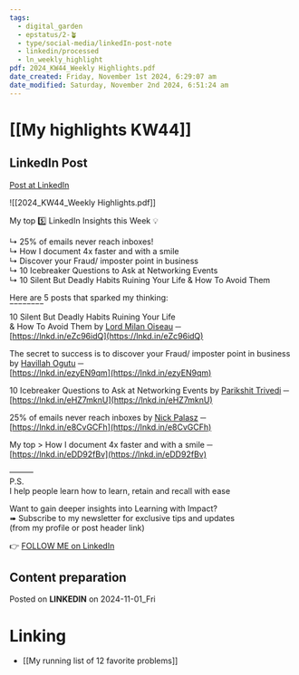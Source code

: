 ```yaml
---
tags:
  - digital_garden
  - epstatus/2-🪴
  - type/social-media/linkedIn-post-note
  - linkedin/processed
  - ln_weekly_highlight
pdf: 2024_KW44_Weekly Highlights.pdf
date_created: Friday, November 1st 2024, 6:29:07 am
date_modified: Saturday, November 2nd 2024, 6:51:24 am
---
```

# [[My highlights KW44]]
## LinkedIn Post
[Post at LinkedIn](https://www.linkedin.com/posts/sebastiankamilli_highlights-week-442024-activity-7258010021332971520-6oCq?utm_source=share&utm_medium=member_desktop)

![[2024_KW44_Weekly Highlights.pdf]]

My top 5️⃣ LinkedIn Insights this Week 💡  

↳ 25% of emails never reach inboxes!  
↳ How I document 4x faster and with a smile  
↳ Discover your Fraud/ imposter point in business  
↳ 10 Icebreaker Questions to Ask at Networking Events  
↳ 10 Silent But Deadly Habits Ruining Your Life & How To Avoid Them  

Here are 5 posts that sparked my thinking:  
‾‾‾‾‾‾‾‾  
10 Silent But Deadly Habits Ruining Your Life  
& How To Avoid Them by [Lord Milan Oiseau](https://www.linkedin.com/in/lordmilan/) ─  
[https://lnkd.in/eZc96idQ](https://lnkd.in/eZc96idQ)  

The secret to success is to discover your Fraud/ imposter point in business by [Havillah Ogutu](https://www.linkedin.com/in/havillah-ogutu-69ba68170/) ─  
[https://lnkd.in/ezyEN9qm](https://lnkd.in/ezyEN9qm)  
  
10 Icebreaker Questions to Ask at Networking Events by [Parikshit Trivedi](https://www.linkedin.com/in/parikshittrivedi/) ─  
[https://lnkd.in/eHZ7mknU](https://lnkd.in/eHZ7mknU)  
  
25% of emails never reach inboxes by [Nick Palasz](https://www.linkedin.com/in/outboundexpert/) ─  
[https://lnkd.in/e8CvGCFh](https://lnkd.in/e8CvGCFh)  
  
My top > How I document 4x faster and with a smile ─  
[https://lnkd.in/eDD92fBv](https://lnkd.in/eDD92fBv)  
  
———  
P.S.  
I help people learn how to learn, retain and recall with ease  
  
Want to gain deeper insights into Learning with Impact?  
➠ Subscribe to my newsletter for exclusive tips and updates  
(from my profile or post header link)

👉 [FOLLOW ME on LinkedIn](https://www.linkedin.com/comm/mynetwork/discovery-see-all?usecase=PEOPLE_FOLLOWS&followMember=sebastiankamilli)

## Content preparation

Posted on **LINKEDIN** on 2024-11-01_Fri
# Linking
+ [[My running list of 12 favorite problems]]